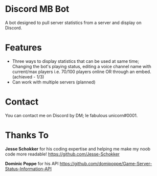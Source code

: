 # Discord MB Bot
A bot designed to pull server statistics from a server and display on Discord. 

# Features
- Three ways to display statistics that can be used at same time; Changing the bot's playing status, editing a voice channel name with current/max players i.e. 70/100 players online OR through an embed. (achieved - 1/3)
- Can work with multiple servers (planned)

# Contact
You can contact me on Discord by DM; le fabulous unicorn#0001.

# Thanks To
**Jesse Schokker** for his coding expertise and helping me make my noob code more readable!
https://github.com/Jesse-Schokker

**Dominic Poppe** for his API
https://github.com/domipoppe/Game-Server-Status-Information-API


